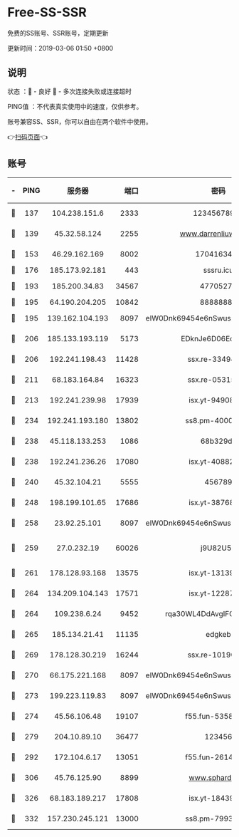 # Free-SS-SSR

免费的SS账号、SSR账号，定期更新

更新时间：2019-03-06 01:50 +0800

## 说明

状态     ：🙂 - 良好 🙁 - 多次连接失败或连接超时

PING值   ：不代表真实使用中的速度，仅供参考。

账号兼容SS、SSR，你可以自由在两个软件中使用。

👉[扫码页面](https://liesauer.github.io/free-ss-ssr.github.io/)👈

## 账号

|-|PING|服务器|端口|密码|加密方式|区域|
|:----:|:----:|:-----:|-----:|:----:|:----:|:----:|
|🙂|137|104.238.151.6|2333|12345678900|aes-256-cfb|JP|
|🙂|139|45.32.58.124|2255|www.darrenliuwei.com|aes-256-cfb|JP|
|🙂|153|46.29.162.169|8002|1704163453|aes-256-cfb|RU|
|🙂|176|185.173.92.181|443|sssru.icu|rc4-md5|RU|
|🙂|193|185.200.34.83|34567|47705279|aes-256-cfb|US|
|🙂|195|64.190.204.205|10842|88888888|rc4-md5|US|
|🙂|195|139.162.104.193|8097|eIW0Dnk69454e6nSwuspv9DmS201tQ0D|aes-256-cfb|JP|
|🙂|206|185.133.193.119|5173|EDknJe6D06EoWDaw|aes-256-cfb|US|
|🙂|206|192.241.198.43|11428|ssx.re-33494381|aes-256-cfb|US|
|🙂|211|68.183.164.84|16323|ssx.re-05315643|aes-256-cfb|US|
|🙂|213|192.241.239.98|17939|isx.yt-94908149|aes-256-cfb|US|
|🙂|234|192.241.193.180|13802|ss8.pm-40001184|aes-256-cfb|US|
|🙂|238|45.118.133.253|1086|68b329da|aes-256-cfb|SG|
|🙂|238|192.241.236.26|17080|isx.yt-40882343|aes-256-cfb|US|
|🙂|240|45.32.104.21|5555|456789|aes-256-cfb|SG|
|🙂|248|198.199.101.65|17686|isx.yt-38768454|aes-256-cfb|US|
|🙂|258|23.92.25.101|8097|eIW0Dnk69454e6nSwuspv9DmS201tQ0D|aes-256-cfb|US|
|🙂|259|27.0.232.19|60026|j9U82U53|xchacha20-ietf-poly1305|HK|
|🙂|261|178.128.93.168|13575|isx.yt-13139523|aes-256-cfb|SG|
|🙂|264|134.209.104.143|17571|isx.yt-12287887|aes-256-cfb|SG|
|🙂|264|109.238.6.24|9452|rqa30WL4DdAvgIFG6Fs3znzTa|aes-256-cfb|FR|
|🙂|265|185.134.21.41|11135|edgkeb|aes-256-cfb|GB|
|🙂|269|178.128.30.219|16244|ssx.re-10190276|aes-256-cfb|SG|
|🙂|270|66.175.221.168|8097|eIW0Dnk69454e6nSwuspv9DmS201tQ0D|aes-256-cfb|US|
|🙂|273|199.223.119.83|8097|eIW0Dnk69454e6nSwuspv9DmS201tQ0D|aes-256-cfb|US|
|🙂|274|45.56.106.48|19107|f55.fun-53586818|aes-256-cfb|US|
|🙂|279|204.10.89.10|36477|123456|aes-256-cfb|US|
|🙂|292|172.104.6.17|13051|f55.fun-26146872|aes-256-cfb|US|
|🙂|306|45.76.125.90|8899|www.sphard.com|aes-256-cfb|JP|
|🙂|326|68.183.189.217|17808|isx.yt-18439872|aes-256-cfb|SG|
|🙂|332|157.230.245.121|13000|ss8.pm-79933809|aes-256-cfb|SG|
